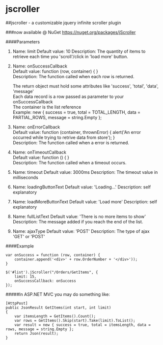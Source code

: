 jscroller
=========

##jscroller - a customizable jquery infinite scroller plugin

###now available @ NuGet https://nuget.org/packages/jScroller
 
####Parameters

1.	Name: limit
	Default value: 10
	Description: The quantity of items to retrieve each time you 'scroll'/click in 'load more' button.
 
2.	Name: onSuccessCallback  
	Default value: function (row, container) { }  
	Description: The function called when each row is returned.  
 
	The return object must hold some attributes like 'success', 'total', 'data', 'message'  
	Each data record is a row passed as parameter to your onSuccessCallback  
	The container is the list reference  
	Example: new { success = true, total = TOTAL_LENGTH, data = PARTIAL_ROWS, message = string.Empty };
 
3.	Name: onErrorCallback  
	Default value: function (container, thrownError) { alert('An error occurred while trying to retrive data from store'); }  
	Description: The function called when a error is returned.  
 
4.	Name: onTimeoutCallback  
	Default value: function () { }  
	Description: The function called when a timeout occurs.
 
5.	Name: timeout
	Default value: 3000ms
	Description: The timeout value in milliseconds
 
6.	Name: loadingButtonText
	Default value: 'Loading...'
	Description: self explanatory
 
7.	Name: loadMoreButtonText
	Default value: 'Load more'
	Description: self explanatory
 	
8.	Name: fullListText
	Default value: 'There is no more items to show'
	Description: The message added if you reach the end of the list.

9.	Name: ajaxType
	Default value: 'POST'
	Description: The type of ajax 'GET' or 'POST'
 
####Example
 
    var onSuccess = function (row, container) {
		container.append('<div>' + row.OrderNumber + '</div>'));
    }
 	
	$('#list').jScroller("/Orders/GetItems", {
        limit: 15,
        onSuccessCallback: onSuccess
    });
 
#####In ASP.NET MVC you may do something like:  

	[HttpPost]
	public JsonResult GetItems(int start, int limit)
	{
		var itemsLength = GetItems().Count();
		var rows = GetItems().Skip(start).Take(limit).ToList();
		var result = new { success = true, total = itemsLength, data = rows, message = string.Empty };
		return Json(result);
	}